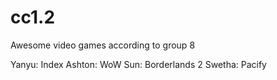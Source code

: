 # cc1.2 

Awesome video games according to group 8

Yanyu: Index
Ashton: WoW
Sun: Borderlands 2
Swetha: Pacify

